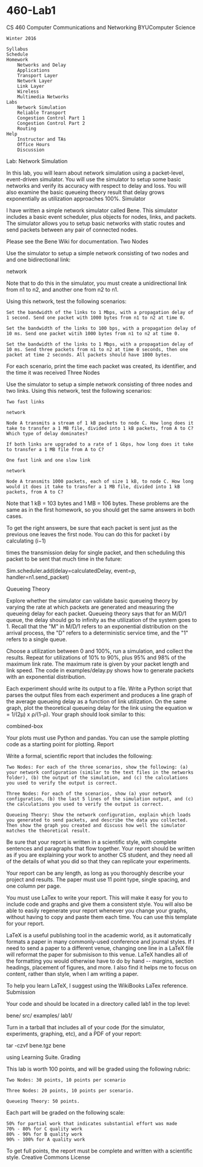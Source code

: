 # 460-Lab1


CS 460 Computer Communications and Networking
BYUComputer Science

    Winter 2016

    Syllabus
    Schedule
    Homework
        Networks and Delay
        Applications
        Transport Layer
        Network Layer
        Link Layer
        Wireless
        Multimedia Networks
    Labs
        Network Simulation
        Reliable Transport
        Congestion Control Part 1
        Congestion Control Part 2
        Routing
    Help
        Instructor and TAs
        Office Hours
        Discussion

Lab: Network Simulation

In this lab, you will learn about network simulation using a packet-level, event-driven simulator. You will use the simulator to setup some basic networks and verify its accuracy with respect to delay and loss. You will also examine the basic queueing theory result that delay grows exponentially as utilization approaches 100%.
Simulator

I have written a simple network simulator called Bene. This simulator includes a basic event scheduler, plus objects for nodes, links, and packets. The simulator allows you to setup basic networks with static routes and send packets between any pair of connected nodes.

Please see the Bene Wiki for documentation.
Two Nodes

Use the simulator to setup a simple network consisting of two nodes and and one bidirectional link:

network

Note that to do this in the simulator, you must create a unidirectional link from n1 to n2, and another one from n2 to n1.

Using this network, test the following scenarios:

    Set the bandwidth of the links to 1 Mbps, with a propagation delay of 1 second. Send one packet with 1000 bytes from n1 to n2 at time 0.

    Set the bandwidth of the links to 100 bps, with a propagation delay of 10 ms. Send one packet witih 1000 bytes from n1 to n2 at time 0.

    Set the bandwidth of the links to 1 Mbps, with a propagation delay of 10 ms. Send three packets from n1 to n2 at time 0 seconds, then one packet at time 2 seconds. All packets should have 1000 bytes.

For each scenario, print the time each packet was created, its identifier, and the time it was received
Three Nodes

Use the simulator to setup a simple network consisting of three nodes and two links. Using this network, test the following scenarios:

    Two fast links

    network

    Node A transmits a stream of 1 kB packets to node C. How long does it take to transfer a 1 MB file, divided into 1 kB packets, from A to C? Which type of delay dominates?

    If both links are upgraded to a rate of 1 Gbps, how long does it take to transfer a 1 MB file from A to C?

    One fast link and one slow link

    network

    Node A transmits 1000 packets, each of size 1 kB, to node C. How long would it does it take to transfer a 1 MB file, divided into 1 kB packets, from A to C?

Note that 1 kB = 103 bytes and 1 MB = 106 bytes. These problems are the same as in the first homework, so you should get the same answers in both cases.

To get the right answers, be sure that each packet is sent just as the previous one leaves the first node. You can do this for packet i
by calculating (i−1)

times the transmission delay for single packet, and then scheduling this packet to be sent that much time in the future:

Sim.scheduler.add(delay=calculatedDelay, event=p,
handler=n1.send_packet)

Queueing Theory

Explore whether the simulator can validate basic queueing theory by varying the rate at which packets are generated and measuring the queueing delay for each packet. Queueing theory says that for an M/D/1 queue, the delay should go to infinity as the utilization of the system goes to 1. Recall that the "M" in M/D/1 refers to an exponential distribution on the arrival process, the "D" refers to a deterministic service time, and the "1" refers to a single queue.

Choose a utilization between 0 and 100%, run a simulation, and collect the results. Repeat for utilizations of 10% to 90%, plus 95% and 98% of the maximum link rate. The maximum rate is given by your packet length and link speed. The code in examples/delay.py shows how to generate packets with an exponential distribution.

Each experiment should write its output to a file. Write a Python script that parses the output files from each experiment and produces a line graph of the average queueing delay as a function of link utilization. On the same graph, plot the theoretical queueing delay for the link using the equation w = 1/(2μ) x ρ/(1-ρ). Your graph should look similar to this:

combined-box

Your plots must use Python and pandas. You can use the sample plotting code as a starting point for plotting.
Report

Write a formal, scientific report that includes the following:

    Two Nodes: For each of the three scenarios, show the following: (a) your network configuration (similar to the text files in the networks folder), (b) the output of the simulation, and (c) the calculations you used to verify the output is correct.

    Three Nodes: For each of the scenarios, show (a) your network configuration, (b) the last 5 lines of the simulation output, and (c) the calculations you used to verify the output is correct.

    Queueing Theory: Show the network configuration, explain which loads you generated to send packets, and describe the data you collected. Then show the graph you created and discuss how well the simulator matches the theoretical result.

Be sure that your report is written in a scientific style, with complete sentences and paragraphs that flow together. Your report should be written as if you are explaining your work to another CS student, and they need all of the details of what you did so that they can replicate your experiments.

Your report can be any length, as long as you thoroughly describe your project and results. The paper must use 11 point type, single spacing, and one column per page.

You must use LaTex to write your report. This will make it easy for you to include code and graphs and give them a consistent style. You will also be able to easily regenerate your report whenever you change your graphs, without having to copy and paste them each time. You can use this template for your report.

LaTeX is a useful publishing tool in the academic world, as it automatically formats a paper in many commonly-used conference and journal styles. If I need to send a paper to a different venue, changing one line in a LaTeX file will reformat the paper for submisison to this venue. LaTeX handles all of the formatting you would otherwise have to do by hand -- margins, section headings, placement of figures, and more. I also find it helps me to focus on content, rather than style, when I am writing a paper.

To help you learn LaTeX, I suggest using the WikiBooks LaTex reference.
Submission

Your code and should be located in a directory called lab1 in the top level:

bene/
  src/
  examples/
  lab1/

Turn in a tarball that includes all of your code (for the simulator, experiments, graphing, etc), and a PDF of your report:

tar -czvf bene.tgz bene

using Learning Suite.
Grading

This lab is worth 100 points, and will be graded using the following rubric:

    Two Nodes: 30 points, 10 points per scenario

    Three Nodes: 20 points, 10 points per scenario.

    Queueing Theory: 50 points.

Each part will be graded on the following scale:

    50% for partial work that indicates substantial effort was made
    70% - 80% for C quality work
    80% - 90% for B quality work
    90% - 100% for A quality work

To get full points, the report must be complete and written with a scientific style.
Creative Commons License

